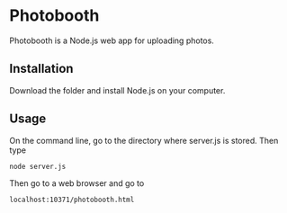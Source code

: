 # Photobooth

Photobooth is a Node.js web app for uploading photos.

## Installation

Download the folder and install Node.js on your computer.

## Usage

On the command line, go to the directory where server.js is stored. Then type

```bash
node server.js
```
Then go to a web browser and go to

```bash
localhost:10371/photobooth.html
```
